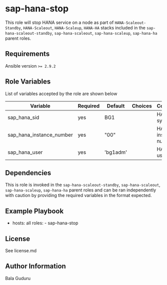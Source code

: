 sap-hana-stop
=============

This role will stop HANA service on a node as part of `HANA-Scaleout-Standby`, `HANA-Scaleout`, `HANA-Scaleup`, `HANA-HA` stacks included in the `sap-hana-scaleout-standby`, `sap-hana-scaleout`, `sap-hana-scaleup`, `sap-hana-ha` parent roles.

Requirements
------------

Ansible version `>= 2.9.2`

Role Variables
--------------

List of variables accepted by the role are shown below

| Variable                    | Required | Default   | Choices | Comments                      |
|-----------------------------|----------|-----------|---------|-------------------------------|
| sap_hana_sid                | yes      | BG1       |         | HANA system ID                |
| sap_hana_instance_number    | yes      | "00"      |         | HANA instance number          |
| sap_hana_user               | yes      | 'bg1adm'  |         | HANA SID user                 |


Dependencies
------------

This is role is invoked in the `sap-hana-scaleout-standby`, `sap-hana-scaleout`, `sap-hana-scaleup`, `sap-hana-ha` parent roles and can be ran independently with caution by providing the required variables in the format expected.

Example Playbook
----------------

  - hosts: all
    roles:
        - sap-hana-stop

License
-------

See license.md

Author Information
------------------

Bala Guduru
